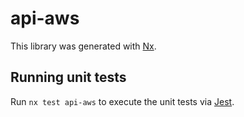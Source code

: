 # api-aws

This library was generated with [Nx](https://nx.dev).

## Running unit tests

Run `nx test api-aws` to execute the unit tests via [Jest](https://jestjs.io).
